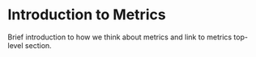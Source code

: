 # Introduction to Metrics
Brief introduction to how we think about metrics and link to metrics top-level section.

